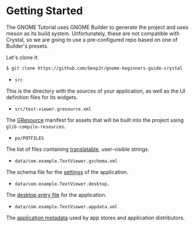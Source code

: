 # Getting Started

The GNOME Tutorial uses GNOME Builder to generate the project and uses meson as its build system. Unfortunately, these are not compatible with Crystal, so we are going to use a pre-configured repo based on one of Builder's presets.

Let's clone it:

```sh
$ git clone https://github.com/GeopJr/gnome-beginners-guide-crystal 
```

- `src`

This is the directory with the sources of your application, as well as the UI definition files for its widgets.

- `src/text-viewer.gresource.xml`

The [GResource](https://docs.gtk.org/gio/struct.Resource.html#description) manifest for assets that will be built into the project using `glib-compile-resources`.

- `po/POTFILES`

The list of files containing [translatable](https://developer.gnome.org/documentation/guidelines/localization.html), user-visible strings.

- `data/com.example.TextViewer.gschema.xml`

The schema file for the [settings](https://docs.gtk.org/gio/class.Settings.html) of the application.

- `data/com.example.TextViewer.desktop.`

The [desktop entry file](https://developer.gnome.org/documentation/guidelines/maintainer/integrating.html) for the application.

- `data/com.example.TextViewer.appdata.xml`

The [application metadata](https://www.freedesktop.org/software/appstream/docs/chap-Quickstart.html) used by app stores and application distributors.
